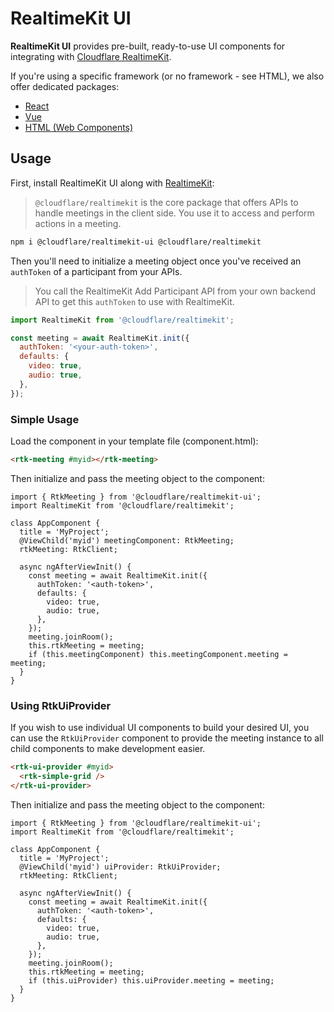 # RealtimeKit UI

**RealtimeKit UI** provides pre-built, ready-to-use UI components for integrating with [Cloudflare RealtimeKit](https://npmjs.com/package/@cloudflare/realtimekit).

If you're using a specific framework (or no framework - see HTML), we also offer dedicated packages:

- [React](https://npmjs.com/package/@cloudflare/realtimekit-react-ui)
- [Vue](https://npmjs.com/package/@cloudflare/realtimekit-vue-ui)
- [HTML (Web Components)](https://npmjs.com/package/@cloudflare/realtimekit-ui)

## Usage

First, install RealtimeKit UI along with [RealtimeKit](https://npmjs.com/package/@cloudflare/realtimekit):

> `@cloudflare/realtimekit` is the core package that offers APIs to handle meetings in the client side.
> You use it to access and perform actions in a meeting.

```sh
npm i @cloudflare/realtimekit-ui @cloudflare/realtimekit
```

Then you'll need to initialize a meeting object once you've received an `authToken` of a participant from your APIs.

> You call the RealtimeKit Add Participant API from your own backend API to get this `authToken`
> to use with RealtimeKit.

```js
import RealtimeKit from '@cloudflare/realtimekit';

const meeting = await RealtimeKit.init({
  authToken: '<your-auth-token>',
  defaults: {
    video: true,
    audio: true,
  },
});
```

### Simple Usage

Load the component in your template file (component.html):

```html
<rtk-meeting #myid></rtk-meeting>
```

Then initialize and pass the meeting object to the component:

```tsx
import { RtkMeeting } from '@cloudflare/realtimekit-ui';
import RealtimeKit from '@cloudflare/realtimekit';

class AppComponent {
  title = 'MyProject';
  @ViewChild('myid') meetingComponent: RtkMeeting;
  rtkMeeting: RtkClient;

  async ngAfterViewInit() {
    const meeting = await RealtimeKit.init({
      authToken: '<auth-token>',
      defaults: {
        video: true,
        audio: true,
      },
    });
    meeting.joinRoom();
    this.rtkMeeting = meeting;
    if (this.meetingComponent) this.meetingComponent.meeting = meeting;
  }
}
```

### Using RtkUiProvider

If you wish to use individual UI components to build your desired UI, you can use the `RtkUiProvider` component to provide the meeting instance to all child components to make development easier.

```html
<rtk-ui-provider #myid>
  <rtk-simple-grid />
</rtk-ui-provider>
```

Then initialize and pass the meeting object to the component:

```tsx
import { RtkMeeting } from '@cloudflare/realtimekit-ui';
import RealtimeKit from '@cloudflare/realtimekit';

class AppComponent {
  title = 'MyProject';
  @ViewChild('myid') uiProvider: RtkUiProvider;
  rtkMeeting: RtkClient;

  async ngAfterViewInit() {
    const meeting = await RealtimeKit.init({
      authToken: '<auth-token>',
      defaults: {
        video: true,
        audio: true,
      },
    });
    meeting.joinRoom();
    this.rtkMeeting = meeting;
    if (this.uiProvider) this.uiProvider.meeting = meeting;
  }
}
```

